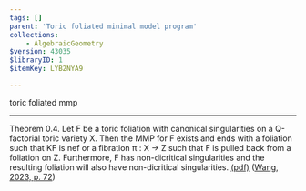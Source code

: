 ```yaml
---
tags: []
parent: 'Toric foliated minimal model program'
collections:
    - AlgebraicGeometry
$version: 43035
$libraryID: 1
$itemKey: LYB2NYA9

---
```

toric foliated mmp

***

Theorem 0.4. Let F be a toric foliation with canonical singularities on a Q-factorial toric variety X. Then the MMP for F exists and ends with a foliation such that KF is nef or a fibration π : X → Z such that F is pulled back from a foliation on Z. Furthermore, F has non-dicritical singularities and the resulting foliation will also have non-dicritical singularities. <a href="zotero://open-pdf/library/items/2HEDPCTW?page=3&#x26;annotation=3RNHKBWK">(pdf)</a></a> (<a href="zotero://select/library/items/3ZYEHSE9">Wang, 2023, p. 72</a>)
